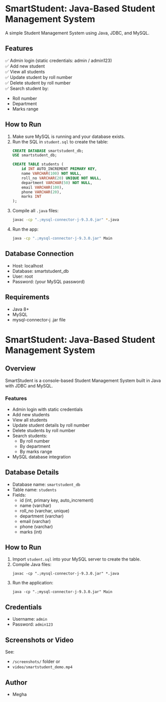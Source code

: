 # SmartStudent: Java-Based Student Management System

A simple Student Management System using Java, JDBC, and MySQL.

## Features

✅ Admin login (static credentials: admin / admin123)  
✅ Add new student  
✅ View all students  
✅ Update student by roll number  
✅ Delete student by roll number  
✅ Search student by:
- Roll number
- Department
- Marks range

## How to Run

1. Make sure MySQL is running and your database exists.
2. Run the SQL in `student.sql` to create the table:
   ```sql
   CREATE DATABASE smartstudent_db;
   USE smartstudent_db;

   CREATE TABLE students (
       id INT AUTO_INCREMENT PRIMARY KEY,
       name VARCHAR(100) NOT NULL,
       roll_no VARCHAR(20) UNIQUE NOT NULL,
       department VARCHAR(50) NOT NULL,
       email VARCHAR(100),
       phone VARCHAR(20),
       marks INT
   );
   ```
3. Compile all `.java` files:
   ```bash
   javac -cp ".;mysql-connector-j-9.3.0.jar" *.java
   ```
4. Run the app:
   ```bash
   java -cp ".;mysql-connector-j-9.3.0.jar" Main
   ```

## Database Connection

- Host: localhost
- Database: smartstudent_db
- User: root
- Password: (your MySQL password)

## Requirements

- Java 8+
- MySQL
- mysql-connector-j .jar file
# SmartStudent: Java-Based Student Management System

## Overview
SmartStudent is a console-based Student Management System built in Java with JDBC and MySQL.

### Features
- Admin login with static credentials
- Add new students
- View all students
- Update student details by roll number
- Delete students by roll number
- Search students:
  - By roll number
  - By department
  - By marks range
- MySQL database integration

## Database Details
- Database name: `smartstudent_db`
- Table name: `students`
- Fields:
  - id (int, primary key, auto_increment)
  - name (varchar)
  - roll_no (varchar, unique)
  - department (varchar)
  - email (varchar)
  - phone (varchar)
  - marks (int)

## How to Run

1. Import `student.sql` into your MySQL server to create the table.
2. Compile Java files:
    ```
    javac -cp ".;mysql-connector-j-9.3.0.jar" *.java
    ```
3. Run the application:
    ```
    java -cp ".;mysql-connector-j-9.3.0.jar" Main
    ```

## Credentials
- Username: `admin`
- Password: `admin123`

## Screenshots or Video
See:
- `/screenshots/` folder
or
- `video/smartstudent_demo.mp4`

## Author
- Megha

